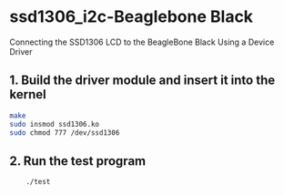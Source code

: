 # ssd1306_i2c-Beaglebone Black
Connecting the SSD1306 LCD to the BeagleBone Black Using a Device Driver

## 1. Build the driver module and insert it into the kernel  
```sh
make
sudo insmod ssd1306.ko
sudo chmod 777 /dev/ssd1306
```
## 2.	Run the test program
```sh
    ./test
```
